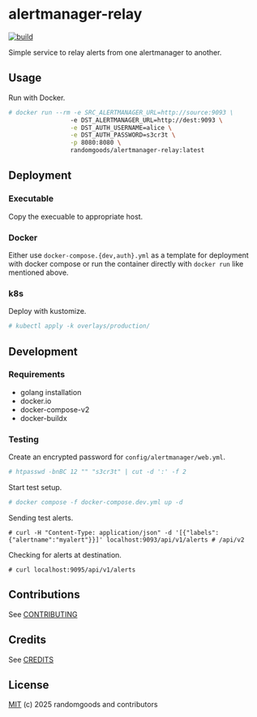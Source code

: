 # alertmanager-relay

[![build](https://github.com/randomgoods/alertmanager-relay/actions/workflows/build.yml/badge.svg)](https://github.com/randomgoods/alertmanager-relay/actions/workflows/build.yml)

Simple service to relay alerts from one alertmanager to another.

## Usage

Run with Docker.

```sh
# docker run --rm -e SRC_ALERTMANAGER_URL=http://source:9093 \
                 -e DST_ALERTMANAGER_URL=http://dest:9093 \
                 -e DST_AUTH_USERNAME=alice \
                 -e DST_AUTH_PASSWORD=s3cr3t \
                 -p 8080:8080 \
                 randomgoods/alertmanager-relay:latest
```

## Deployment

### Executable

Copy the execuable to appropriate host.

### Docker

Either use `docker-compose.{dev,auth}.yml` as a template for deployment with docker compose
or run the container directly with `docker run` like mentioned above.

### k8s

Deploy with kustomize.

```sh
# kubectl apply -k overlays/production/
```

## Development

### Requirements

- golang installation
- docker.io
- docker-compose-v2
- docker-buildx

### Testing

Create an encrypted password for `config/alertmanager/web.yml`.

```sh
# htpasswd -bnBC 12 "" "s3cr3t" | cut -d ':' -f 2
```

Start test setup.

```sh
# docker compose -f docker-compose.dev.yml up -d
```

Sending test alerts.

```
# curl -H "Content-Type: application/json" -d '[{"labels":{"alertname":"myalert"}}]' localhost:9093/api/v1/alerts # /api/v2
```

Checking for alerts at destination.

```
# curl localhost:9095/api/v1/alerts
```

## Contributions

See [CONTRIBUTING](https://github.com/randomgoods/alertmanager-relay/blob/main/CONTRIBUTING.md)

## Credits

See [CREDITS](https://github.com/randomgoods/alertmanager-relay/blob/main/CREDITS)

## License

[MIT](https://github.com/randomgoods/alertmanager-relay/blob/main/LICENSE) (c) 2025 randomgoods and contributors
